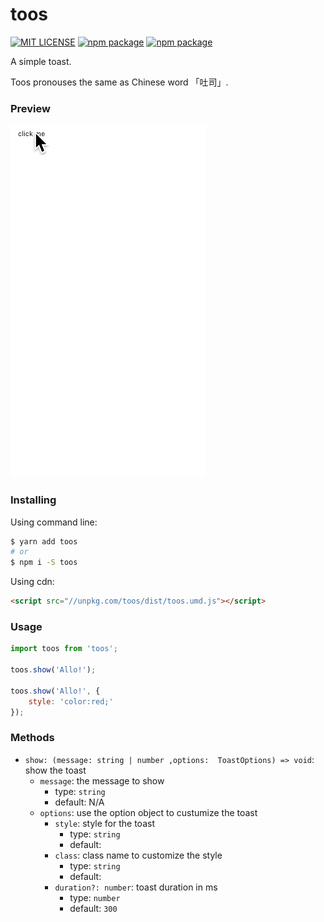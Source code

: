 toos
===

[![MIT LICENSE](https://img.shields.io/github/license/mashape/apistatus.svg)](./LICENSE)
[![npm package](https://img.shields.io/npm/v/toos.svg)](https://www.npmjs.com/package/toos)
[![npm package](https://img.shields.io/npm/dt/toos.svg)](https://www.npmjs.com/package/toos)


A simple toast.

Toos pronouses the same as Chinese word 「吐司」.


### Preview

![toos preview](./assets/preview.gif)


### Installing

Using command line:

```bash
$ yarn add toos
# or
$ npm i -S toos
```

Using cdn:

```html
<script src="//unpkg.com/toos/dist/toos.umd.js"></script>
```


### Usage

```js
import toos from 'toos';

toos.show('Allo!');

toos.show('Allo!', {
    style: 'color:red;'
});
```


### Methods

- `show: (message: string | number ,options:  ToastOptions) => void`: show the toast
    - `message`: the message to show
        - type: `string`
        - default: N/A
    - `options`: use the option object to custumize the toast
        - `style`: style for the toast
            - type: `string`
            - default: ` `
        - `class`: class name to customize the style
            - type: `string`
            - default: ` `
        - `duration?: number`: toast duration in ms
            - type: `number`
            - default: `300`








